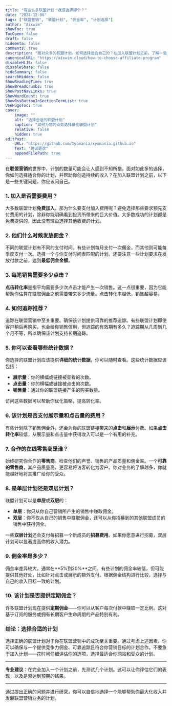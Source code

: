 ```yaml
---
title: "有这么多联盟计划！我该选择哪个？"
date: "2024-12-08"
tags: ["联盟营销", "联盟计划", "佣金率", "计划选择"]
author: "Aixwim"
showToc: true
TocOpen: false
draft: false
hidemeta: false
comments: true
description: "面对众多的联盟计划，如何选择适合自己的？在加入联盟计划之前，了解一些关键因素，帮助你最大化收益。"
canonicalURL: "https://aixwim.cloud/how-to-choose-affiliate-program"
disableHLJS: false
disableShare: false
hideSummary: false
searchHidden: false
ShowReadingTime: true
ShowBreadCrumbs: true
ShowPostNavLinks: true
ShowWordCount: true
ShowRssButtonInSectionTermList: true
UseHugoToc: true
cover:
    image: ""
    alt: "选择合适的联盟计划"
    caption: "如何为您的业务选择最佳联盟计划"
    relative: false
    hidden: true
editPost:
    URL: "https://github.com/Xyomania/xyomania.github.io"
    Text: "建议更改"
    appendFilePath: true
---
```


在**联盟营销**的世界中，计划的数量可能会让人感到不知所措。面对如此多的选择，你如何选择适合你的计划，并帮助你创造持续的收入？在加入联盟计划之前，以下是一些关键问题，你应该问自己。

### 1. **加入是否需要费用？**

大多数联盟计划**免费加入**，那为什么要支付加入费用呢？避免选择那些要求预先支付费用的计划，除非你能明确看到投资所带来的巨大价值。大多数成功的计划都是免费提供的，因此没有理由选择其他收费的计划。

### 2. **他们什么时候发放佣金？**

不同的联盟计划有不同的支付时间。有些计划每月支付一次佣金，而其他则可能每季度支付一次。选择一个与你支付时间表匹配的计划。还要注意一些计划要求在发放付款之前，达到**最低佣金金额**。

### 3. **每笔销售需要多少点击？**

**点击转化率**是指平均需要多少次点击才能产生一次销售。这一点很重要，因为它能帮助你估算在赚取佣金之前需要带来多少流量。点击转化率越低，销售越容易。

### 4. **如何追踪推荐？**

追踪在联盟营销中至关重要。确保该计划提供可靠的推荐追踪。有些联盟计划即使客户稍后再购买，也会给你销售信用，但追踪的有效期有多久？追踪期从几周到几个月不等，所以确保该计划支持长期追踪。

### 5. **你可以查看哪些统计数据？**

你选择的联盟计划应该提供**详细的统计数据**，你可以随时查看。这些统计数据应该包括：

- **展示量**：你的横幅或链接被查看的次数。
- **点击量**：你的横幅或链接被点击的次数。
- **销售量**：通过你的联盟链接产生的购买数量。

访问这些数据可以帮助你优化策略，提高转化率。

### 6. **该计划是否支付展示量和点击量的费用？**

有些计划除了销售佣金外，还会为你的联盟链接带来的**点击**和**展示**付费。如果**点击转化率**较低，从展示量和点击量中获得收入可以是一个有用的补充。

### 7. **合作的在线零售商是谁？**

始终研究你合作的**零售商**。检查他们的声誉、销售的产品质量和佣金率。一个**可靠的零售商**，其产品质量高，更容易将访客转化为客户。你对业务的了解越多，你就能越好地将其推广给你的受众。

### 8. **是单层计划还是双层计划？**

联盟计划可以是**单层**或**双层**的：

- **单层**：你只从你自己营销所产生的销售中赚取佣金。
- **双层**：你不仅从自己的销售中赚取佣金，还可以从你招募到的其他联盟成员的销售中获得佣金。

一些**双层计划**还会支付每招募一个新成员的**招募费用**。如果你愿意进行招募，双层计划可以显著提高你的收入潜力。

### 9. **佣金率是多少？**

佣金率差异较大，通常在**5%到20%**之间。有些计划的佣金率较低，但可能提供其他好处，比如针对点击或展示的额外支付。根据佣金结构进行比较，选择与自己的收入目标一致的计划。

### 10. **该计划是否提供定期佣金？**

许多联盟计划现在提供**定期佣金**——你可以从客户每次付款中赚取一定比例。这对基于订阅的服务或拥有长期客户生命周期的产品特别有利。

### 结论：选择合适的计划

选择正确的联盟计划对于你在联盟营销中的成功至关重要。通过考虑上述因素，你可以确保与一个提供竞争力佣金、可靠追踪且符合你营销目标的计划合作。不要急于加入计划——花时间仔细评估你的选项，选择最适合你网站和受众的计划。

---

**专业建议**：在完全加入一个计划之前，先测试几个计划。这可以让你评估它们的表现，以及是否达到预期的结果。

---

通过提出正确的问题并进行研究，你可以自信地选择一个能够帮助你最大化收入并发展联盟营销业务的计划。
